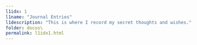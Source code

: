```yaml
---
l1idx: 1
l1name: "Journal Entries"
l1description: "This is where I record my secret thoughts and wishes."
folder: docos\
permalink: l1idx1.html
---
```

